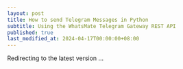 ```yaml
---
layout: post
title: How to send Telegram Messages in Python
subtitle: Using the WhatsMate Telegram Gateway REST API
published: true
last_modified_at: 2024-04-17T00:00:00+08:00
---
```



<script>
    function pageRedirect() {
        window.location.replace("/2022-06-16-send-telegram-message-python3/");
    }      
    setTimeout("pageRedirect()", 1000);
</script>

Redirecting to the latest version ...
